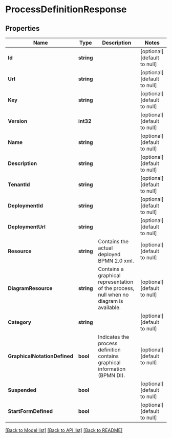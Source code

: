 # ProcessDefinitionResponse

## Properties
Name | Type | Description | Notes
------------ | ------------- | ------------- | -------------
**Id** | **string** |  | [optional] [default to null]
**Url** | **string** |  | [optional] [default to null]
**Key** | **string** |  | [optional] [default to null]
**Version** | **int32** |  | [optional] [default to null]
**Name** | **string** |  | [optional] [default to null]
**Description** | **string** |  | [optional] [default to null]
**TenantId** | **string** |  | [optional] [default to null]
**DeploymentId** | **string** |  | [optional] [default to null]
**DeploymentUrl** | **string** |  | [optional] [default to null]
**Resource** | **string** | Contains the actual deployed BPMN 2.0 xml. | [optional] [default to null]
**DiagramResource** | **string** | Contains a graphical representation of the process, null when no diagram is available. | [optional] [default to null]
**Category** | **string** |  | [optional] [default to null]
**GraphicalNotationDefined** | **bool** | Indicates the process definition contains graphical information (BPMN DI). | [optional] [default to null]
**Suspended** | **bool** |  | [optional] [default to null]
**StartFormDefined** | **bool** |  | [optional] [default to null]

[[Back to Model list]](../README.md#documentation-for-models) [[Back to API list]](../README.md#documentation-for-api-endpoints) [[Back to README]](../README.md)

